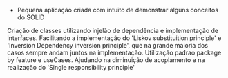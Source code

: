 - Pequena aplicação criada com intuito de demonstrar alguns conceitos do SOLID

Criação de classes utilizando injelão de dependência e implementação de interfaces. Facilitando a implementação do 'Liskov substituition principle' e 'Inversion Dependency inversion principle', que na grande maioria dos casos sempre andam juntos na implementação.
Utilização padrao package by feature e useCases. Ajudando na diminuição de acoplamento e na realização do 'Single responsibility principle'
